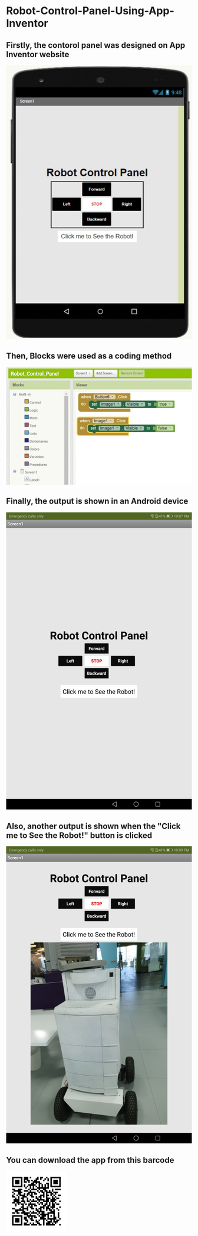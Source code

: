 # Robot-Control-Panel-Using-App-Inventor

## Firstly, the contorol panel was designed on App Inventor website

  ![](Website%20Design%20Screenshot.jpg)




## Then, Blocks were used as a coding method

  ![](Website%20Blocks%20Screenshot.jpg)
 
 
 
 
## Finally, the output is shown in an Android device
 
   ![](Android%20Device%20Screenshot%201.jpg)
 
 
 
 
## Also, another output is shown when the "Click me to See the Robot!" button is clicked

  ![](Android%20Device%20Screenshot%202.jpg)


## You can download the app from this barcode
![](Apk%20Barcode%20Link.gif)

